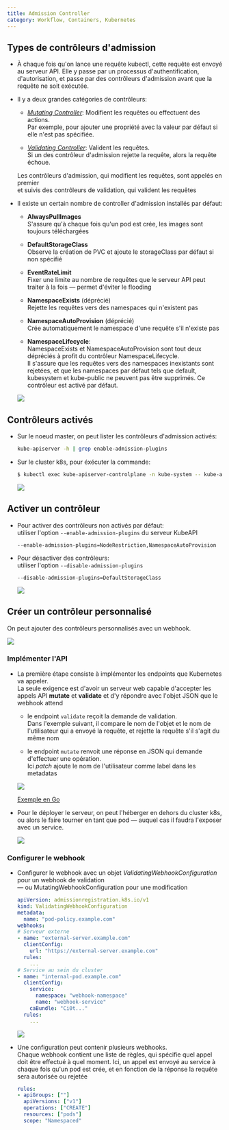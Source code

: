 ```yaml
---
title: Admission Controller
category: Workflow, Containers, Kubernetes
---
```


## Types de contrôleurs d'admission

* À chaque fois qu'on lance une requête kubectl, cette requête est envoyé au serveur API. Elle y passe par un processus d'authentification, d'autorisation, et passe par des contrôleurs d'admission avant que la requête ne soit exécutée.

* Il y a deux grandes catégories de contrôleurs:

  * <ins>*Mutating Controller*</ins>:
    Modifient les requêtes ou effectuent des actions.  
    Par exemple, pour ajouter une propriété avec la valeur par défaut si elle n'est pas spécifiée.

  * <ins>*Validating Controller*</ins>:
    Valident les requêtes.  
    Si un des contrôleur d'admission rejette la requête, alors la requête échoue.

  Les contrôleurs d'admission, qui modifient les requêtes, sont appelés en premier  
  et suivis des contrôleurs de validation, qui valident les requêtes

* Il existe un certain nombre de controller d'admission installés par défaut:

  - **AlwaysPullImages**  
    S'assure qu'à chaque fois qu'un pod est crée, les images sont toujours téléchargées

  - **DefaultStorageClass**  
    Observe la création de PVC et ajoute le storageClass par défaut si non spécifié

  - **EventRateLimit**  
    Fixer une limite au nombre de requêtes que le serveur API peut traiter à la fois — permet d'éviter le flooding

  - **NamespaceExists** (déprécié)  
    Rejette les requêtes vers des namespaces qui n'existent pas

  - **NamespaceAutoProvision** (déprécié)  
    Crée automatiquement le namespace d'une requête s'il n'existe pas

  - **NamespaceLifecycle**:  
    NamespaceExists et NamespaceAutoProvision sont tout deux dépréciés à profit du contrôleur NamespaceLifecycle.  
    Il s'assure que les requêtes vers des namespaces inexistants sont rejetées, et que les namespaces par défaut tels que default, kubesystem et kube-public ne peuvent pas être supprimés.
    Ce contrôleur est activé par défaut.

  ![](https://i.imgur.com/FOKnPB2.png)

## Contrôleurs activés

* Sur le noeud master, on peut lister les contrôleurs d'admission activés:

  ``` bash
  kube-apiserver -h | grep enable-admission-plugins
  ```

* Sur le cluster k8s, pour éxécuter la commande:

  ``` bash
  $ kubectl exec kube-apiserver-controlplane -n kube-system -- kube-apiserver -h
  ```

  ![](https://i.imgur.com/rySoXpd.png)

## Activer un contrôleur

* Pour activer des contrôleurs non activés par défaut:  
  utiliser l'option `--enable-admission-plugins` du serveur KubeAPI

  ```
  --enable-admission-plugins=NodeRestriction,NamespaceAutoProvision
  ```

* Pour désactiver des contrôleurs:  
  utiliser l'option `--disable-admission-plugins`

  ```
  --disable-admission-plugins=DefaultStorageClass
  ```

  ![](https://i.imgur.com/AueMJg2.png)

## Créer un contrôleur personnalisé

On peut ajouter des contrôleurs personnalisés avec un webhook.

![](https://i.imgur.com/w3BgiYa.png)

### Implémenter l'API

* La première étape consiste à implémenter les endpoints que Kubernetes va appeler.  
  La seule exigence est d'avoir un serveur web capable d'accepter les appels API **mutate** et **validate** et d'y répondre avec l'objet JSON que le webhook attend

  - le endpoint `validate` reçoit la demande de validation.  
    Dans l'exemple suivant, il compare le nom de l'objet et le nom de l'utilisateur qui a envoyé la requête, et rejette la requête s'il s'agit du même nom

  - le endpoint `mutate` renvoit une réponse en JSON qui demande d'effectuer une opération.  
    Ici *patch* ajoute le nom de l'utilisateur comme label dans les metadatas

  ![](https://i.imgur.com/fiwDUVf.png)

  [Exemple en Go](https://github.com/kubernetes/kubernetes/blob/v1.13.0/test/images/webhook/main.go)

* Pour le déployer le serveur, on peut l'héberger en dehors du cluster k8s,  
  ou alors le faire tourner en tant que pod — auquel cas il faudra l'exposer avec un service.

  ![](https://i.imgur.com/sjtByf2m.png)

### Configurer le webhook

* Configurer le webhook avec un objet *ValidatingWebhookConfiguration* pour un webhook de validation  
  — ou MutatingWebhookConfiguration pour une modification

  ``` yaml
  apiVersion: admissionregistration.k8s.io/v1
  kind: ValidatingWebhookConfiguration
  metadata:
    name: "pod-policy.example.com"
  webhooks:
  # Serveur externe
  - name: "external-server.example.com"
    clientConfig:
      url: "https://external-server.example.com"
    rules:
      ...
  # Service au sein du cluster
  - name: "internal-pod.example.com"
    clientConfig:
      service:
        namespace: "webhook-namespace"
        name: "webhook-service"
      caBundle: "Ci0t..."
    rules:
      ...
  ```

  ![](https://i.imgur.com/C39Sp9o.png)

* Une configuration peut contenir plusieurs webhooks.  
  Chaque webhook contient une liste de règles, qui spécifie quel appel doit être effectué à quel moment. Ici, un appel est envoyé au service à chaque fois qu'un pod est crée, et en fonction de la réponse la requête sera autorisée ou rejetée

    ``` yaml
    rules:
    - apiGroups: [""]
      apiVersions: ["v1"]
      operations: ["CREATE"]
      resources: ["pods"]
      scope: "Namespaced"
    ```
